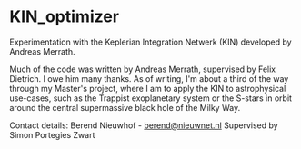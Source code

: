 # KIN_optimizer
Experimentation with the Keplerian Integration Netwerk (KIN) developed by Andreas Merrath. 

Much of the code was written by Andreas Merrath, supervised by Felix Dietrich. I owe him many thanks. As of writing, I'm about a third of the way through my Master's project, where I am to apply the KIN to astrophysical use-cases, such as the Trappist exoplanetary system or the S-stars in orbit around the central supermassive black hole of the Milky Way.

Contact details:
Berend Nieuwhof - berend@nieuwnet.nl
Supervised by Simon Portegies Zwart
